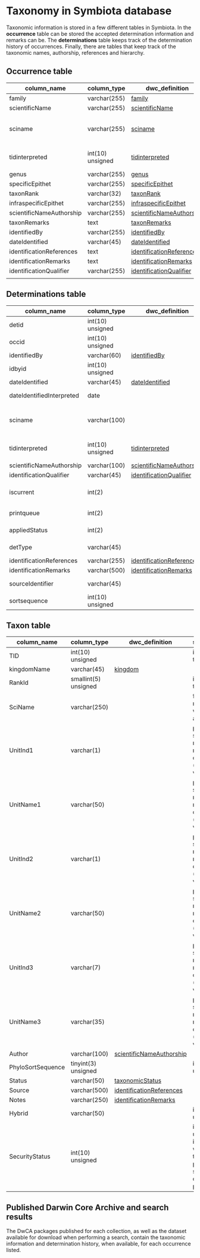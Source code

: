 # Taxonomy in Symbiota database

Taxonomic information is stored in a few different tables in Symbiota. In the **occurrence** table can be stored the accepted determination information and remarks can be. The **determinations** table keeps track of the determination history of occurrences. Finally, there are tables that keep track of the taxonomic names, authorship, references and hierarchy.

## Occurrence table

| column_name              | column_type      | dwc_definition                                                                       | symbiota_def                                 |
| ------------------------ | ---------------- | ------------------------------------------------------------------------------------ | -------------------------------------------- |
| family                   | varchar(255)     | [family](https://dwc.tdwg.org/terms/#dwc:family)                                     |                                              |
| scientificName           | varchar(255)     | [scientificName](https://dwc.tdwg.org/terms/#dwc:scientificName)                     |                                              |
| sciname                  | varchar(255)     | [sciname]()                                                                          | full scientific name, with or without author |
| tidinterpreted           | int(10) unsigned | [tidinterpreted]()                                                                   | internal id for accepted taxon               |
| genus                    | varchar(255)     | [genus](https://dwc.tdwg.org/terms/#dwc:genus)                                       |                                              |
| specificEpithet          | varchar(255)     | [specificEpithet](https://dwc.tdwg.org/terms/#dwc:specificEpithet)                   |                                              |
| taxonRank                | varchar(32)      | [taxonRank](https://dwc.tdwg.org/terms/#dwc:taxonRank)                               |                                              |
| infraspecificEpithet     | varchar(255)     | [infraspecificEpithet](https://dwc.tdwg.org/terms/#dwc:infraspecificEpithet)         |                                              |
| scientificNameAuthorship | varchar(255)     | [scientificNameAuthorship](https://dwc.tdwg.org/terms/#dwc:scientificNameAuthorship) |                                              |
| taxonRemarks             | text             | [taxonRemarks](https://dwc.tdwg.org/terms/#dwc:taxonRemarks)                         |                                              |
| identifiedBy             | varchar(255)     | [identifiedBy](https://dwc.tdwg.org/terms/#dwc:identifiedBy)                         |                                              |
| dateIdentified           | varchar(45)      | [dateIdentified](https://dwc.tdwg.org/terms/#dwc:dateIdentified)                     |                                              |
| identificationReferences | text             | [identificationReferences](https://dwc.tdwg.org/terms/#dwc:identificationReferences) |                                              |
| identificationRemarks    | text             | [identificationRemarks](https://dwc.tdwg.org/terms/#dwc:identificationRemarks)       |                                              |
| identificationQualifier  | varchar(255)     | [identificationQualifier](https://dwc.tdwg.org/terms/#dwc:identificationQualifier)   |                                              |
|  |

## Determinations table

| column_name               | column_type      | dwc_definition                                                                       | symbiota_def                                 |
| ------------------------- | ---------------- | ------------------------------------------------------------------------------------ | -------------------------------------------- |
| detid                     | int(10) unsigned |                                                                                      | internal id for determinator                 |
| occid                     | int(10) unsigned |                                                                                      | internal id for occurrence                   |
| identifiedBy              | varchar(60)      | [identifiedBy](https://dwc.tdwg.org/terms/#dwc:identifiedBy)                         |                                              |
| idbyid                    | int(10) unsigned |                                                                                      | internal id                                  |
| dateIdentified            | varchar(45)      | [dateIdentified](https://dwc.tdwg.org/terms/#dwc:dateIdentified)                     |                                              |
| dateIdentifiedInterpreted | date             |                                                                                      | internal usage                               |
| sciname                   | varchar(100)     |                                                                                      | full scientific name, with or without author |
| tidinterpreted            | int(10) unsigned | [tidinterpreted](https://dwc.tdwg.org/terms/#dwc:tidinterpreted)                     | internal id for accepted taxon               |
| scientificNameAuthorship  | varchar(100)     | [scientificNameAuthorship](https://dwc.tdwg.org/terms/#dwc:scientificNameAuthorship) |                                              |
| identificationQualifier   | varchar(45)      | [identificationQualifier](https://dwc.tdwg.org/terms/#dwc:identificationQualifier)   |                                              |
| iscurrent                 | int(2)           |                                                                                      | defines if determination is current          |
| printqueue                | int(2)           |                                                                                      | internal usage                               |
| appliedStatus             | int(2)           |                                                                                      | internal usage                               |
| detType                   | varchar(45)      |                                                                                      | internal usage                               |
| identificationReferences  | varchar(255)     | [identificationReferences](https://dwc.tdwg.org/terms/#dwc:identificationReferences) |                                              |
| identificationRemarks     | varchar(500)     | [identificationRemarks](https://dwc.tdwg.org/terms/#dwc:identificationRemarks)       |                                              |
| sourceIdentifier          | varchar(45)      |                                                                                      | identifier for reference                     |
| sortsequence              | int(10) unsigned |                                                                                      | internal usage                               |

## Taxon table

| column_name       | column_type          | dwc_definition                                                                       | symbiota_def                                                                              |
| ----------------- | -------------------- | ------------------------------------------------------------------------------------ | ----------------------------------------------------------------------------------------- |
| TID               | int(10) unsigned     |                                                                                      | internal id for taxon                                                                     |
| kingdomName       | varchar(45)          | [kingdom](https://dwc.tdwg.org/terms/#dwc:kingdom)                                   |                                                                                           |
| RankId            | smallint(5) unsigned |                                                                                      | internal id for taxon rank                                                                |
| SciName           | varchar(250)         |                                                                                      | full scientific name, with or without author                                              |
| UnitInd1          | varchar(1)           |                                                                                      | partial scientific name, normally for complex taxa (hybrids, varieties)                   |
| UnitName1         | varchar(50)          |                                                                                      | partial scientific rank, normally for complex taxa (hybrids, varieties)                   |
| UnitInd2          | varchar(1)           |                                                                                      | partial scientific name, normally for complex taxa (hybrids, varieties)                   |
| UnitName2         | varchar(50)          |                                                                                      | partial scientific rank, normally for complex taxa (hybrids, varieties)                   |
| UnitInd3          | varchar(7)           |                                                                                      | partial scientific name, normally for complex taxa (hybrids, varieties)                   |
| UnitName3         | varchar(35)          |                                                                                      | partial scientific rank, normally for complex taxa (hybrids, varieties)                   |
| Author            | varchar(100)         | [scientificNameAuthorship](https://dwc.tdwg.org/terms/#dwc:scientificNameAuthorship) |                                                                                           |
| PhyloSortSequence | tinyint(3) unsigned  |                                                                                      | internal usage                                                                            |
| Status            | varchar(50)          | [taxonomicStatus](https://dwc.tdwg.org/terms/#dwc:taxonomicStatus)                   |                                                                                           |
| Source            | varchar(500)         | [identificationReferences](https://dwc.tdwg.org/terms/#dwc:identificationReferences) |                                                                                           |
| Notes             | varchar(250)         | [identificationRemarks](https://dwc.tdwg.org/terms/#dwc:identificationRemarks)       |                                                                                           |
| Hybrid            | varchar(50)          |                                                                                      | internal usage                                                                            |
| SecurityStatus    | int(10) unsigned     |                                                                                      | internal usage, indicates whether taxon is protected and should not be displayed publicly |

## Published Darwin Core Archive and search results

The DwCA packages published for each collection, as well as the dataset available for download when performing a search, contain the taxonomic information and determination history, when available, for each occurrence listed.
